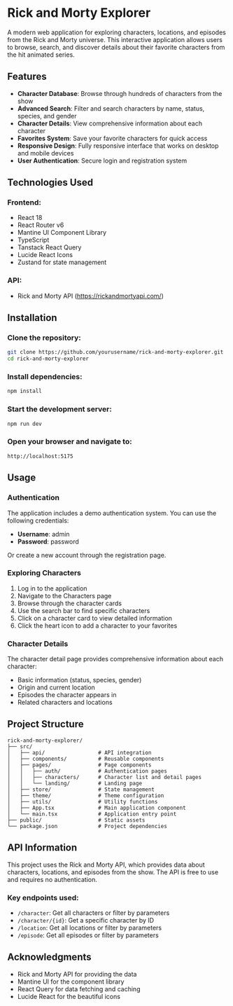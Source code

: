 # Rick and Morty Explorer

A modern web application for exploring characters, locations, and episodes from the Rick and Morty universe. This interactive application allows users to browse, search, and discover details about their favorite characters from the hit animated series.

## Features

- **Character Database**: Browse through hundreds of characters from the show
- **Advanced Search**: Filter and search characters by name, status, species, and gender
- **Character Details**: View comprehensive information about each character
- **Favorites System**: Save your favorite characters for quick access
- **Responsive Design**: Fully responsive interface that works on desktop and mobile devices
- **User Authentication**: Secure login and registration system

## Technologies Used

### Frontend:

- React 18
- React Router v6
- Mantine UI Component Library
- TypeScript
- Tanstack React Query
- Lucide React Icons
- Zustand for state management

### API:

- Rick and Morty API (https://rickandmortyapi.com/)

## Installation

### Clone the repository:

```bash
git clone https://github.com/yourusername/rick-and-morty-explorer.git
cd rick-and-morty-explorer
```

### Install dependencies:

```bash
npm install
```

### Start the development server:

```bash
npm run dev
```

### Open your browser and navigate to:

```
http://localhost:5175
```

## Usage

### Authentication

The application includes a demo authentication system. You can use the following credentials:

- **Username**: admin
- **Password**: password

Or create a new account through the registration page.

### Exploring Characters

1. Log in to the application
2. Navigate to the Characters page
3. Browse through the character cards
4. Use the search bar to find specific characters
5. Click on a character card to view detailed information
6. Click the heart icon to add a character to your favorites

### Character Details

The character detail page provides comprehensive information about each character:

- Basic information (status, species, gender)
- Origin and current location
- Episodes the character appears in
- Related characters and locations

## Project Structure

```
rick-and-morty-explorer/
├── src/
│   ├── api/                 # API integration
│   ├── components/          # Reusable components
│   ├── pages/               # Page components
│   │   ├── auth/            # Authentication pages
│   │   ├── characters/      # Character list and detail pages
│   │   └── landing/         # Landing page
│   ├── store/               # State management
│   ├── theme/               # Theme configuration
│   ├── utils/               # Utility functions
│   ├── App.tsx              # Main application component
│   └── main.tsx             # Application entry point
├── public/                  # Static assets
└── package.json             # Project dependencies
```

## API Information

This project uses the Rick and Morty API, which provides data about characters, locations, and episodes from the show. The API is free to use and requires no authentication.

### Key endpoints used:

- `/character`: Get all characters or filter by parameters
- `/character/{id}`: Get a specific character by ID
- `/location`: Get all locations or filter by parameters
- `/episode`: Get all episodes or filter by parameters


## Acknowledgments

- Rick and Morty API for providing the data
- Mantine UI for the component library
- React Query for data fetching and caching
- Lucide React for the beautiful icons

